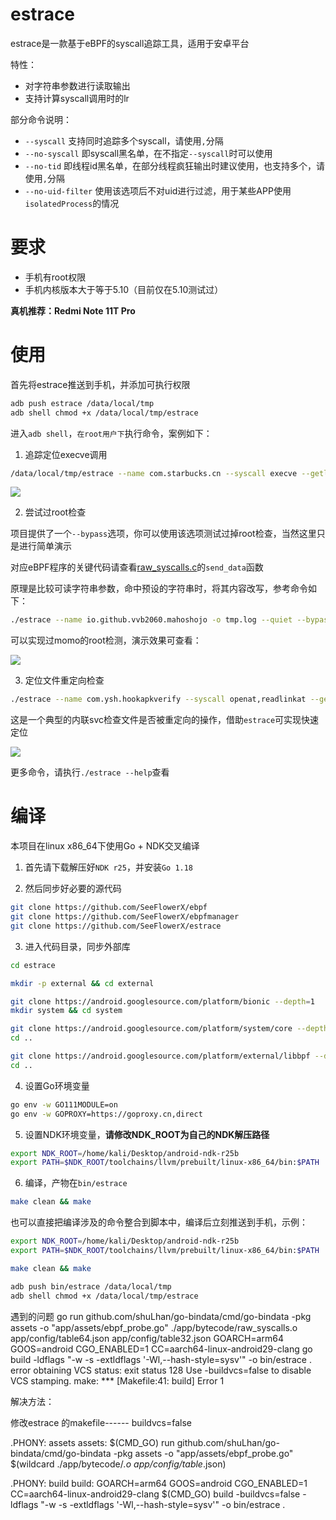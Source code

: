 # estrace

estrace是一款基于eBPF的syscall追踪工具，适用于安卓平台

特性：

- 对字符串参数进行读取输出
- 支持计算syscall调用时的lr

部分命令说明：

- `--syscall` 支持同时追踪多个syscall，请使用`,`分隔
- `--no-syscall` 即syscall黑名单，在不指定`--syscall`时可以使用
- `--no-tid` 即线程id黑名单，在部分线程疯狂输出时建议使用，也支持多个，请使用`,`分隔
- `--no-uid-filter` 使用该选项后不对uid进行过滤，用于某些APP使用`isolatedProcess`的情况

# 要求

- 手机有root权限
- 手机内核版本大于等于5.10（目前仅在5.10测试过）

**真机推荐：Redmi Note 11T Pro**

# 使用

首先将estrace推送到手机，并添加可执行权限

```bash
adb push estrace /data/local/tmp
adb shell chmod +x /data/local/tmp/estrace
```

进入`adb shell`，`在root用户下`执行命令，案例如下：

1. 追踪定位execve调用

```bash
/data/local/tmp/estrace --name com.starbucks.cn --syscall execve --getlr -o trace.log
```

![](./images/Snipaste_2022-11-22_17-10-18.png)

2. 尝试过root检查

项目提供了一个`--bypass`选项，你可以使用该选项测试过掉root检查，当然这里只是进行简单演示

对应eBPF程序的关键代码请查看[raw_syscalls.c](src/raw_syscalls.c)的`send_data`函数

原理是比较可读字符串参数，命中预设的字符串时，将其内容改写，参考命令如下：

```bash
./estrace --name io.github.vvb2060.mahoshojo -o tmp.log --quiet --bypass
```

可以实现过momo的root检测，演示效果可查看：

![](./images/oCam_2022_12_04_23_03_56_661.gif)

3. 定位文件重定向检查

```bash
./estrace --name com.ysh.hookapkverify --syscall openat,readlinkat --getpc -o tmp.log
```

这是一个典型的内联svc检查文件是否被重定向的操作，借助`estrace`可实现快速定位

![](./images/Snipaste_2022-12-05_10-25-14.png)

更多命令，请执行`./estrace --help`查看

# 编译

本项目在linux x86_64下使用Go + NDK交叉编译

1. 首先请下载解压好`NDK r25`，并安装`Go 1.18`

2. 然后同步好必要的源代码

```bash
git clone https://github.com/SeeFlowerX/ebpf
git clone https://github.com/SeeFlowerX/ebpfmanager
git clone https://github.com/SeeFlowerX/estrace
```

3. 进入代码目录，同步外部库

```bash
cd estrace
```

```bash
mkdir -p external && cd external

git clone https://android.googlesource.com/platform/bionic --depth=1
mkdir system && cd system

git clone https://android.googlesource.com/platform/system/core --depth=1
cd ..

git clone https://android.googlesource.com/platform/external/libbpf --depth=1
cd ..
```

4. 设置Go环境变量

```bash
go env -w GO111MODULE=on
go env -w GOPROXY=https://goproxy.cn,direct
```

5. 设置NDK环境变量，**请修改NDK_ROOT为自己的NDK解压路径**

```bash
export NDK_ROOT=/home/kali/Desktop/android-ndk-r25b
export PATH=$NDK_ROOT/toolchains/llvm/prebuilt/linux-x86_64/bin:$PATH
```

6. 编译，产物在`bin/estrace`

```bash
make clean && make
```

也可以直接把编译涉及的命令整合到脚本中，编译后立刻推送到手机，示例：

```bash
export NDK_ROOT=/home/kali/Desktop/android-ndk-r25b
export PATH=$NDK_ROOT/toolchains/llvm/prebuilt/linux-x86_64/bin:$PATH

make clean && make

adb push bin/estrace /data/local/tmp
adb shell chmod +x /data/local/tmp/estrace
```




遇到的问题
go run github.com/shuLhan/go-bindata/cmd/go-bindata -pkg assets -o "app/assets/ebpf_probe.go" ./app/bytecode/raw_syscalls.o app/config/table64.json app/config/table32.json
GOARCH=arm64 GOOS=android CGO_ENABLED=1 CC=aarch64-linux-android29-clang go build -ldflags "-w -s -extldflags '-Wl,--hash-style=sysv'" -o bin/estrace .
error obtaining VCS status: exit status 128
	Use -buildvcs=false to disable VCS stamping.
make: *** [Makefile:41: build] Error 1

解决方法：

修改estrace 的makefile------ buildvcs=false


.PHONY: assets
assets:
	$(CMD_GO) run github.com/shuLhan/go-bindata/cmd/go-bindata -pkg assets -o "app/assets/ebpf_probe.go" $(wildcard ./app/bytecode/*.o app/config/table*.json)

.PHONY: build
build:
	GOARCH=arm64 GOOS=android CGO_ENABLED=1 CC=aarch64-linux-android29-clang $(CMD_GO) build -buildvcs=false  -ldflags "-w -s -extldflags '-Wl,--hash-style=sysv'" -o bin/estrace .





